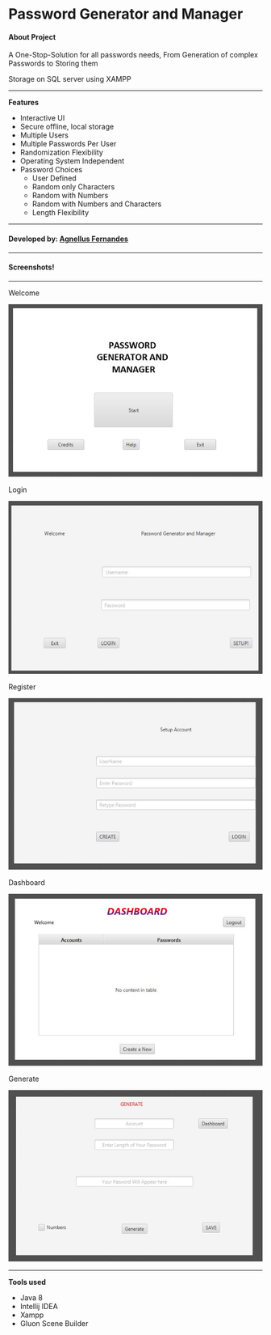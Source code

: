 
# Password Generator and Manager
#### About Project

A One-Stop-Solution for all passwords needs, From Generation of complex Passwords to Storing them

Storage on SQL server using XAMPP
***
**Features**

 - Interactive UI
 - Secure offline, local storage
 - Multiple Users
 - Multiple Passwords Per User
 - Randomization Flexibility
 - Operating System Independent
 - Password Choices
	 - User Defined
	 - Random only Characters
	 - Random with Numbers
	 - Random with Numbers and Characters
	 - Length Flexibility

***
#### Developed by: [**Agnellus Fernandes**](https://www.linkedin.com/in/agnellus-fernandes-81232b192)
***
#### Screenshots!
***

Welcome

![1](ScreenShots/1.JPG)

Login

![1](ScreenShots/2.JPG)

Register

![1](ScreenShots/3.JPG)

Dashboard

![1](ScreenShots/4.JPG)

Generate

![1](ScreenShots/5.JPG)

***
**Tools used**

 - Java 8
 - Intellij IDEA
 - Xampp
 - Gluon Scene Builder
